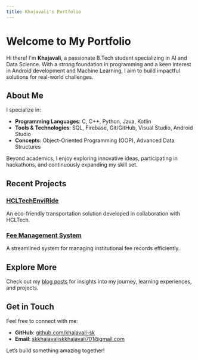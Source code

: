 ```yaml
---  
title: Khajavali's Portfolio  
---
```


# Welcome to My Portfolio  

Hi there! I'm **Khajavali**, a passionate B.Tech student specializing in AI and Data Science. With a strong foundation in programming and a keen interest in Android development and Machine Learning, I aim to build impactful solutions for real-world challenges.  

## About Me  
I specialize in:  
- **Programming Languages**: C, C++, Python, Java, Kotlin  
- **Tools & Technologies**: SQL, Firebase, Git/GitHub, Visual Studio, Android Studio  
- **Concepts**: Object-Oriented Programming (OOP), Advanced Data Structures  

Beyond academics, I enjoy exploring innovative ideas, participating in hackathons, and continuously expanding my skill set.  

## Recent Projects  
### [HCLTechEnviRide](#)  
An eco-friendly transportation solution developed in collaboration with HCLTech.  

### [Fee Management System](#)  
A streamlined system for managing institutional fee records efficiently.  

## Explore More  
Check out my [blog posts](./posts) for insights into my journey, learning experiences, and projects.  

## Get in Touch  
Feel free to connect with me:  
- **GitHub**: [github.com/khajavali-sk](https://github.com/khajavali-sk)  
- **Email**: [skkhajavaliskkhajavali701@gmail.com](mailto:skkhajavaliskkhajavali701@gmail.com)  

Let’s build something amazing together!  
